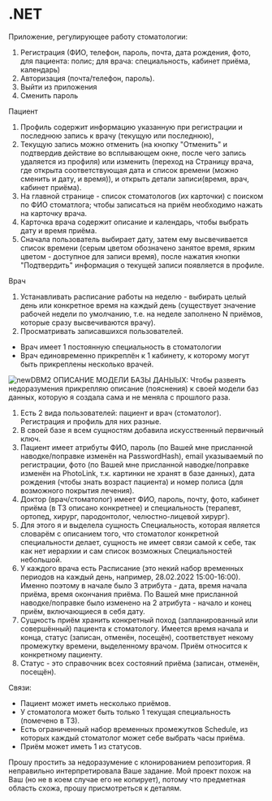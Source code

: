 # .NET
Приложение, регулирующее работу стоматологии:
1. Регистрация (ФИО, телефон, пароль, почта, дата рождения, фото, для пациента: полис; для врача: специальность, кабинет приёма, календарь)
2. Авторизация (почта/телефон, пароль).
3. Выйти из приложения
4. Сменить пароль

Пациент
1. Профиль  содержит информацию указанную при регистрации и последнюю запись к врачу (текущую или последнюю),
2. Текущую запись можно отменить (на кнопку "Отменить" и подтвердив действие во всплывающем окне, после чего запись удаляется из профиля) или изменить (переход на Страницу врача, где открыта соответствующая дата и список времени (можно сменить и дату, и время)), и открыть детали записи(время, врач, кабинет приёма).
3. На главной странице - список стоматологов (их карточки) с поиском по ФИО стоматлога; чтобы записаться на приём необходимо нажать на карточку врача.
4. Карточка врача содержит описание и календарь, чтобы выбрать дату и время приёма. 
5. Сначала пользователь выбирает дату, затем ему высвечивается список времени (серым цветом обозначено занятое время, ярким цветом - доступное для записи время), после нажатия кнопки "Подтвердить" информация о текущей записи появляется в профиле.

Врач
1. Устанавливать расписание работы на неделю - выбирать целый день или конкретное время на каждый день (существует значение рабочей недели по умолчанию, т.е. на неделе заполнено N приёмов, которые сразу высвечиваются врачу).
2. Просматривать записавшихся пользователей.
* Врач имеет 1 постоянную специальность в стоматологии
* Врач единовременно прикреплён к 1 кабинету, к которому могут быть прикреплены несколько врачей.

![newDBM2](https://user-images.githubusercontent.com/106516611/198530832-8dfa96ff-6c53-4afb-8f07-33310d3b447c.png)
ОПИСАНИЕ МОДЕЛИ БАЗЫ ДАНЫЫХ:
Чтобы развеять недоразумения прикрепляю описание (пояснения) к своей модели баз данных, которую я создала сама и не меняла с прошлого раза.
1. Есть 2 вида пользователей: пациент и врач (стоматолог). Регистрация и профиль для них разные.
2. В своей базе я всем сущностям добавила искусственный первичный ключ.
3. Пациент имеет атрибуты ФИО, пароль (по Вашей мне присланной наводке/поправке изменён на PasswordHash), email указываемый по регистрации, фото (по Вашей мне присланной наводке/поправке изменён на PhotoLink, т.к. картинки не хранят в базе данных), дата рождения (чтобы знать возраст пациента) и номер полиса (для возможного покрытия лечения).
4. Доктор (врач/стоматолог) имеет ФИО, пароль, почту, фото, кабинет приёма (в ТЗ описано конкретнее) и специальность (терапевт, ортопед, хирург, пародонтолог, челюстно-лицевой хирург).
5. Для этого я и выделела сущность Специальность, которая является словарём с описанием того, что стоматолог конкретной специальности делает, сущность не имеет связи самой к себе, так как нет иерархии и сам список возможных Специальностей небольшой.
6. У каждого врача есть Расписание (это некий набор временных периодов на каждый день, например, 28.02.2022 15:00-16:00). Именно поэтому в начале было 3 атрибута - дата, время начала приёма, время окончания приёма. По Вашей мне присланной наводке/поправке было изменено на 2 атрибута - начало и конец приём, включающиеся в себя дату.
7. Сущность приём хранить конкретный поход (запланированный или совершённый) пациента к стоматологу. Имеется время начала и конца, статус (записан, отменён, посещён), соответствует некому промежутку времени, выделенному врачом. Приём относится к конкретному пациенту.
8. Статус - это справочник всех состояний приёма (записан, отменён, посещён).

Связи:
- Пациент может иметь несколько приёмов.
- У стоматолога может быть только 1 текущая специальность (помечено в ТЗ).
- Есть ограниченный набор временных промежутков Schedule, из которых каждый стоматолог может себе выбрать часы приёма.
- Приём может иметь 1 из статусов.

Прошу простить за недоразумение с клонированием репозитория. Я неправильно интерпретировала Ваше задание.
Мой проект похож на Ваш (но не в коем случае его не копирует), потому что предметная область схожа, прошу присмотреться к деталям.

